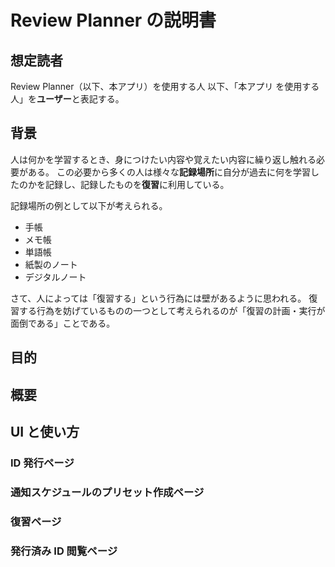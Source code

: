 # Review Planner の説明書

## 想定読者

Review Planner（以下、本アプリ）を使用する人
以下、「本アプリ を使用する人」を**ユーザー**と表記する。

## 背景

人は何かを学習するとき、身につけたい内容や覚えたい内容に繰り返し触れる必要がある。
この必要から多くの人は様々な**記録場所**に自分が過去に何を学習したのかを記録し、記録したものを**復習**に利用している。

記録場所の例として以下が考えられる。

- 手帳
- メモ帳
- 単語帳
- 紙製のノート
- デジタルノート

さて、人によっては「復習する」という行為には壁があるように思われる。
復習する行為を妨げているものの一つとして考えられるのが「復習の計画・実行が面倒である」ことである。

## 目的



## 概要

## UI と使い方

### ID 発行ページ

### 通知スケジュールのプリセット作成ページ

### 復習ページ

### 発行済み ID 閲覧ページ
